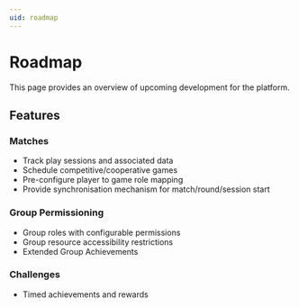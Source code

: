 ```yaml
---
uid: roadmap
---
```


# Roadmap
This page provides an overview of upcoming development for the platform. 

## Features

### Matches 
- Track play sessions and associated data
- Schedule competitive/cooperative games
- Pre-configure player to game role mapping
- Provide synchronisation mechanism for match/round/session start

### Group Permissioning
- Group roles with configurable permissions
- Group resource accessibility restrictions
- Extended Group Achievements

### Challenges
- Timed achievements and rewards